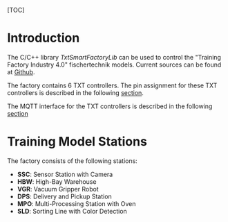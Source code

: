 [TOC]

Introduction
=============
The C/C++ library *TxtSmartFactoryLib* can be used to control the "Training Factory Industry 4.0" fischertechnik models. Current sources can be found at [Github](https://www.github.com/fischertechnik).

The factory contains 6 TXT controllers. The pin assignment for these TXT controllers is described in the following [section](PinAssignmentTXT.md).

The MQTT interface for the TXT controllers is described in the following [section](MqttInterface.md)

# Training Model Stations
The factory consists of the following stations:
- **SSC**: Sensor Station with Camera
- **HBW**: High-Bay Warehouse
- **VGR**: Vacuum Gripper Robot
- **DPS**: Delivery and Pickup Station
- **MPO**: Multi-Processing Station with Oven
- **SLD**: Sorting Line with Color Detection

<!--
Kommentar

# Example

```cpp
...
ft::TxtSortingLine sortLine = new ft::TxtSortingLine(pTArea);
sortLine.startThread();
...
```
-->
